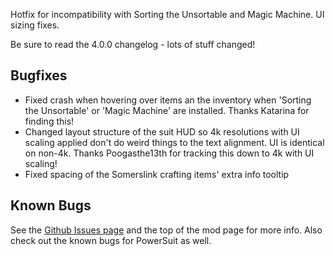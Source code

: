 Hotfix for incompatibility with Sorting the Unsortable and Magic Machine. UI sizing fixes.




Be sure to read the 4.0.0 changelog - lots of stuff changed!

## Bugfixes

- Fixed crash when hovering over items an the inventory when 'Sorting the Unsortable' or 'Magic Machine' are installed. Thanks Katarina for finding this!
- Changed layout structure of the suit HUD so 4k resolutions with UI scaling applied don't do weird things to the text alignment. UI is identical on non-4k. Thanks Poogasthe13th for tracking this down to 4k with UI scaling!
- Fixed spacing of the Somerslink crafting items' extra info tooltip

## Known Bugs

See the [Github Issues page](https://github.com/budak7273/ArmorModules/issues) and the top of the mod page for more info. Also check out the known bugs for PowerSuit as well.
